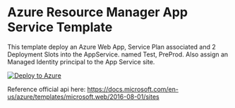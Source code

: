 # Azure Resource Manager App Service Template #

This template deploy an Azure Web App, Service Plan associated and 2 Deployment Slots into the AppService. named Test, PreProd. Also assign an Managed Identity principal to the App Service site.



[![Deploy to Azure](https://azurecomcdn.azureedge.net/mediahandler/acomblog/media/Default/blog/deploybutton.png)](https://azuredeploy.net/)



Reference official api here: https://docs.microsoft.com/en-us/azure/templates/microsoft.web/2016-08-01/sites
